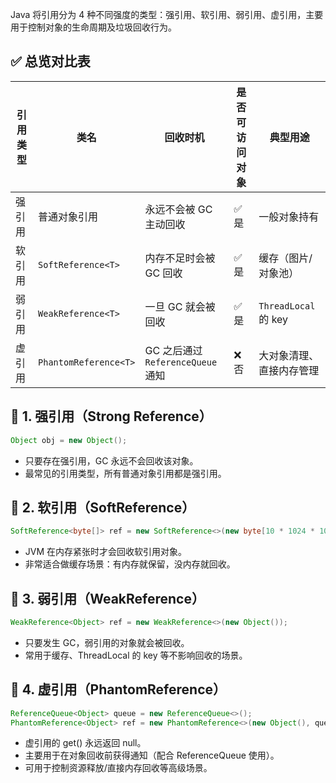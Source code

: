 Java 将引用分为 4 种不同强度的类型：强引用、软引用、弱引用、虚引用，主要用于控制对象的生命周期及垃圾回收行为。

## ✅ 总览对比表

| 引用类型 | 类名                  | 回收时机                          | 是否可访问对象 | 典型用途               |
|----------|-----------------------|-----------------------------------|----------------|------------------------|
| 强引用   | 普通对象引用           | 永远不会被 GC 主动回收            | ✅ 是           | 一般对象持有           |
| 软引用   | `SoftReference<T>`    | 内存不足时会被 GC 回收             | ✅ 是           | 缓存（图片/对象池）     |
| 弱引用   | `WeakReference<T>`    | 一旦 GC 就会被回收                 | ✅ 是           | `ThreadLocal` 的 key   |
| 虚引用   | `PhantomReference<T>` | GC 之后通过 `ReferenceQueue` 通知 | ❌ 否           | 大对象清理、直接内存管理 |



## 🔶 1. 强引用（Strong Reference）

```java
Object obj = new Object();
```
- 只要存在强引用，GC 永远不会回收该对象。
- 最常见的引用类型，所有普通对象引用都是强引用。

## 🔷 2. 软引用（SoftReference）
```java
SoftReference<byte[]> ref = new SoftReference<>(new byte[10 * 1024 * 1024]);
```
- JVM 在内存紧张时才会回收软引用对象。
- 非常适合做缓存场景：有内存就保留，没内存就回收。

## 🔸 3. 弱引用（WeakReference）
```java
WeakReference<Object> ref = new WeakReference<>(new Object());
```
- 只要发生 GC，弱引用的对象就会被回收。
- 常用于缓存、ThreadLocal 的 key 等不影响回收的场景。

## 🔺 4. 虚引用（PhantomReference）
```java
ReferenceQueue<Object> queue = new ReferenceQueue<>();
PhantomReference<Object> ref = new PhantomReference<>(new Object(), queue);
```
- 虚引用的 get() 永远返回 null。
- 主要用于在对象回收前获得通知（配合 ReferenceQueue 使用）。
- 可用于控制资源释放/直接内存回收等高级场景。